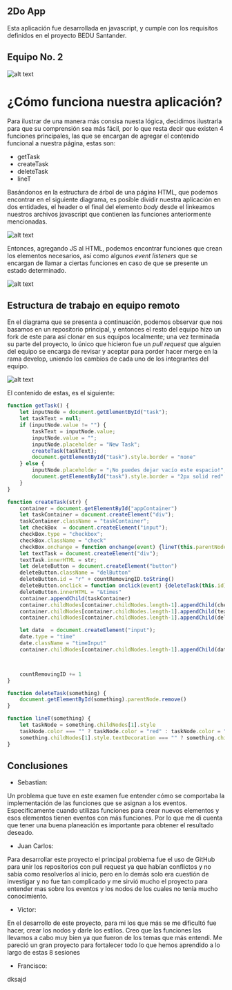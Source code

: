 ## 2Do App
Esta aplicación fue desarrollada en javascript, y cumple con los requisitos definidos en el proyecto BEDU Santander.

## Equipo No. 2
![alt text](https://github.com/devnull404/TODO/blob/develop/assets/doc/PORTADABEDU.svg)

# ¿Cómo funciona nuestra aplicación?
Para ilustrar de una manera más consisa nuesta lógica, decidimos ilustrarla para que su comprensión sea más fácil, por lo que resta decir que existen 4 funciones principales, las que se encargan de agregar el contenido funcional a nuestra página, estas son:

- getTask
- createTask
- deleteTask
- lineT

Basándonos en la estructura de árbol de una página HTML, que podemos encontrar en el siguiente diagrama, es posible dividir nuestra aplicación en dos entidades, el header o el final del elemento *body* desde el linkeamos nuestros archivos javascript que contienen las funciones anteriormente mencionadas.

![alt text](https://github.com/devnull404/TODO/blob/develop/assets/doc/BEDU1.png)

Entonces, agregando JS al HTML, podemos encontrar funciones que crean los elementos necesarios, así como algunos *event listeners* que se encargan de llamar a ciertas funciones en caso de que se presente un estado determinado. 

![alt text](https://github.com/devnull404/TODO/blob/develop/assets/doc/BEDU2.png)

## Estructura de trabajo en equipo remoto
En el diagrama que se presenta a continuación, podemos observar que nos basamos en un repositorio principal, y entonces el resto del equipo hizo un fork de este para así clonar en sus equipos localmente; una vez terminada su parte del proyecto, lo único que hicieron fue un *pull request* que alguien del equipo se encarga de revisar y aceptar para porder hacer merge en la rama develop, uniendo los cambios de cada uno de los integrantes del equipo.

![alt text](https://github.com/devnull404/TODO/blob/develop/assets/doc/GITHUBBEDU.png)

El contenido de estas, es el siguiente:

``` javascript
function getTask() {
    let inputNode = document.getElementById("task");
    let taskText = null;
    if (inputNode.value != "") {
        taskText = inputNode.value;
        inputNode.value = "";
        inputNode.placeholder = "New Task";
        createTask(taskText);
        document.getElementById("task").style.border = "none"
    } else {
        inputNode.placeholder = "¡No puedes dejar vacío este espacio!";
        document.getElementById("task").style.border = "2px solid red"
    }
}
```

``` javascript
function createTask(str) {
    container = document.getElementById("appContainer")
    let taskContainer = document.createElement("div");
    taskContainer.className = "taskContainer";
    let checkBox  = document.createElement("input");
    checkBox.type = "checkbox";
    checkBox.className = "check"
    checkBox.onchange = function onchange(event) {lineT(this.parentNode)}
    let textTask = document.createElement("div");
    textTask.innerHTML = str;
    let deleteButton = document.createElement("button")
    deleteButton.className = "delButton"
    deleteButton.id = "r" + countRemovingID.toString()
    deleteButton.onclick = function onclick(event) {deleteTask(this.id)}
    deleteButton.innerHTML = "&times"
    container.appendChild(taskContainer)
    container.childNodes[container.childNodes.length-1].appendChild(checkBox)
    container.childNodes[container.childNodes.length-1].appendChild(textTask)
    container.childNodes[container.childNodes.length-1].appendChild(deleteButton)

    let date  = document.createElement("input");
    date.type = "time"
    date.className = "timeInput"
    container.childNodes[container.childNodes.length-1].appendChild(date)



    countRemovingID += 1
}
```

``` javascript
function deleteTask(something) {
    document.getElementById(something).parentNode.remove()
}
```

``` javascript
function lineT(something) {
    let taskNode = something.childNodes[1].style
    taskNode.color === "" ? taskNode.color = "red" : taskNode.color = ""
    something.childNodes[1].style.textDecoration === "" ? something.childNodes[1].style.textDecoration = "line-through" : something.childNodes[1].style.textDecoration = ""
}
```



## Conclusiones

- Sebastian:

 Un problema que tuve en este examen fue entender cómo se comportaba la implementación de las funciones que se asignan a los eventos. Específicamente cuando utilizas funciones para crear nuevos elementos y esos elementos tienen eventos con más funciones. Por lo que me di cuenta que tener una buena planeación es importante para obtener el resultado deseado.

 - Juan Carlos:

 Para desarrollar este proyecto el principal problema fue el uso de GitHub para unir los repositorios con pull request ya que habían conflictos y no sabía como resolverlos al inicio, pero en lo demás solo era cuestión de investigar y no fue tan complicado y me sirvió mucho el proyecto para entender mas sobre los eventos y los nodos de los cuales no tenía mucho conocimiento.

 - Victor:

 En el desarrollo de este proyecto, para mi los que más  se me dificultó fue hacer, crear los nodos y darle los estilos. Creo que las funciones las llevamos a cabo muy bien ya que fueron de los temas que más entendi. Me pareció un gran proyecto para fortalecer todo lo que hemos aprendido a lo largo de estas 8  sesiones

 - Francisco:

 dksajd